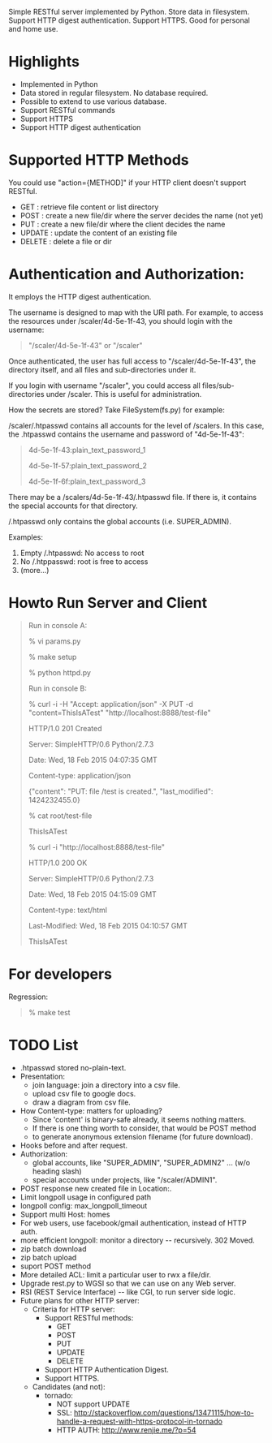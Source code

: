 Simple RESTful server implemented by Python. Store data in filesystem. Support HTTP digest authentication. Support HTTPS. Good for personal and home use.

# Highlights

* Implemented in Python
* Data stored in regular filesystem. No database required.
* Possible to extend to use various database.
* Support RESTful commands
* Support HTTPS
* Support HTTP digest authentication

# Supported HTTP Methods

You could use "action={METHOD]" if your HTTP client doesn't support RESTful.

* GET     : retrieve file content or list directory
* POST    : create a new file/dir where the server decides the name (not yet)
* PUT     : create a new file/dir where the client decides the name
* UPDATE  : update the content of an existing file
* DELETE  : delete a file or dir

# Authentication and Authorization:

It employs the HTTP digest authentication.

The username is designed to map with the URI path. For example, to access
the resources under /scaler/4d-5e-1f-43, you should login with the username:

> "/scaler/4d-5e-1f-43" or "/scaler"

Once authenticated, the user has full access to "/scaler/4d-5e-1f-43", the
directory itself, and all files and sub-directories under it.

If you login with username "/scaler", you could access all files/sub-directories
under /scaler. This is useful for administration.

How the secrets are stored?  Take FileSystem(fs.py) for example:

/scaler/.htpasswd contains all accounts for the level of /scalers. In this case,
the .htpasswd contains the username and password of "4d-5e-1f-43":

> 4d-5e-1f-43:plain_text_password_1
> 
> 4d-5e-1f-57:plain_text_password_2
> 
> 4d-5e-1f-6f:plain_text_password_3

There may be a /scalers/4d-5e-1f-43/.htpasswd file. If there is, it contains
the special accounts for that directory.

/.htpasswd only contains the global accounts (i.e. SUPER_ADMIN).


Examples:

1. Empty /.htpasswd: No access to root
2. No /.htppasswd: root is free to access
3. (more...)

# Howto Run Server and Client

> Run in console A:
> 
>   % vi params.py
> 
>   % make setup
> 
>   % python httpd.py
> 
> Run in console B:
> 
>   % curl -i -H "Accept: application/json" -X PUT -d "content=ThisIsATest" "http://localhost:8888/test-file"
> 
>   HTTP/1.0 201 Created
> 
>   Server: SimpleHTTP/0.6 Python/2.7.3
> 
>   Date: Wed, 18 Feb 2015 04:07:35 GMT
> 
>   Content-type: application/json
>   
> 
>   {"content": "PUT: file /test is created.", "last_modified": 1424232455.0}
> 
>   % cat root/test-file
> 
>   ThisIsATest
> 
>   % curl -i "http://localhost:8888/test-file"
> 
>   HTTP/1.0 200 OK
> 
>   Server: SimpleHTTP/0.6 Python/2.7.3
> 
>   Date: Wed, 18 Feb 2015 04:15:09 GMT
> 
>   Content-type: text/html
> 
>   Last-Modified: Wed, 18 Feb 2015 04:10:57 GMT
> 
> 
>   ThisIsATest

# For developers

Regression:

> % make test

# TODO List

* .htpasswd stored no-plain-text.
* Presentation:
  * join language: join a directory into a csv file.
  * upload csv file to google docs.
  * draw a diagram from csv file.
* How Content-type: matters for uploading?
  * Since 'content' is binary-safe already, it seems nothing matters.
  * If there is one thing worth to consider, that would be POST method
  * to generate anonymous extension filename (for future download).
* Hooks before and after request.
* Authorization:
  * global accounts, like "SUPER_ADMIN", "SUPER_ADMIN2" ... (w/o heading slash)
  * special accounts under projects, like "/scaler/ADMIN1".
* POST response new created file in Location:.
* Limit longpoll usage in configured path
* longpoll config: max_longpoll_timeout
* Support multi Host: homes
* For web users, use facebook/gmail authentication, instead of HTTP auth.
* more efficient longpoll: monitor a directory -- recursively. 302 Moved.
* zip batch download
* zip batch upload
* suport POST method
* More detailed ACL: limit a particular user to rwx a file/dir.
* Upgrade rest.py to WGSI so that we can use on any Web server.
* RSI (REST Service Interface) -- like CGI, to run server side logic.
* Future plans for other HTTP server:
  * Criteria for HTTP server:
    * Support RESTful methods:
      * GET
      * POST
      * PUT
      * UPDATE
      * DELETE
    * Support HTTP Authentication Digest.
    * Support HTTPS.
  * Candidates (and not):
    * tornado:
      * NOT support UPDATE
      * SSL: http://stackoverflow.com/questions/13471115/how-to-handle-a-request-with-https-protocol-in-tornado
      * HTTP AUTH: http://www.renjie.me/?p=54
